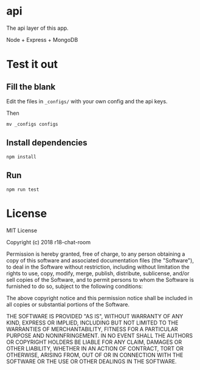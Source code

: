 # api

The api layer of this app.

Node + Express + MongoDB

# Test it out

## Fill the blank

Edit the files in `_configs/` with your own config and the api keys. 

Then

```
mv _configs configs
```

## Install dependencies

```
npm install
```

## Run

```
npm run test
```

# License

MIT License

Copyright (c) 2018 r18-chat-room

Permission is hereby granted, free of charge, to any person obtaining a copy
of this software and associated documentation files (the "Software"), to deal
in the Software without restriction, including without limitation the rights
to use, copy, modify, merge, publish, distribute, sublicense, and/or sell
copies of the Software, and to permit persons to whom the Software is
furnished to do so, subject to the following conditions:

The above copyright notice and this permission notice shall be included in all
copies or substantial portions of the Software.

THE SOFTWARE IS PROVIDED "AS IS", WITHOUT WARRANTY OF ANY KIND, EXPRESS OR
IMPLIED, INCLUDING BUT NOT LIMITED TO THE WARRANTIES OF MERCHANTABILITY,
FITNESS FOR A PARTICULAR PURPOSE AND NONINFRINGEMENT. IN NO EVENT SHALL THE
AUTHORS OR COPYRIGHT HOLDERS BE LIABLE FOR ANY CLAIM, DAMAGES OR OTHER
LIABILITY, WHETHER IN AN ACTION OF CONTRACT, TORT OR OTHERWISE, ARISING FROM,
OUT OF OR IN CONNECTION WITH THE SOFTWARE OR THE USE OR OTHER DEALINGS IN THE
SOFTWARE.

